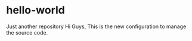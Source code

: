 # hello-world
Just another repository
Hi Guys,
This is the new configuration to manage the source code.
